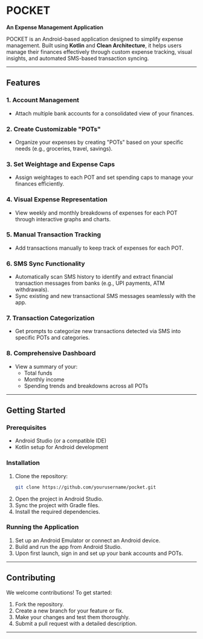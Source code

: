 
# **POCKET**  
**An Expense Management Application**

POCKET is an Android-based application designed to simplify expense management. Built using **Kotlin** and **Clean Architecture**, it helps users manage their finances effectively through custom expense tracking, visual insights, and automated SMS-based transaction syncing.

---

## **Features**

### **1. Account Management**
- Attach multiple bank accounts for a consolidated view of your finances.

### **2. Create Customizable "POTs"**
- Organize your expenses by creating "POTs" based on your specific needs (e.g., groceries, travel, savings).

### **3. Set Weightage and Expense Caps**
- Assign weightages to each POT and set spending caps to manage your finances efficiently.

### **4. Visual Expense Representation**
- View weekly and monthly breakdowns of expenses for each POT through interactive graphs and charts.

### **5. Manual Transaction Tracking**
- Add transactions manually to keep track of expenses for each POT.

### **6. SMS Sync Functionality**
- Automatically scan SMS history to identify and extract financial transaction messages from banks (e.g., UPI payments, ATM withdrawals).
- Sync existing and new transactional SMS messages seamlessly with the app.

### **7. Transaction Categorization**
- Get prompts to categorize new transactions detected via SMS into specific POTs and categories.

### **8. Comprehensive Dashboard**
- View a summary of your:
  - Total funds
  - Monthly income
  - Spending trends and breakdowns across all POTs

---

## **Getting Started**

### **Prerequisites**
- Android Studio (or a compatible IDE)
- Kotlin setup for Android development

### **Installation**
1. Clone the repository:
   ```bash
   git clone https://github.com/yourusername/pocket.git
   ```
2. Open the project in Android Studio.
3. Sync the project with Gradle files.
4. Install the required dependencies.

### **Running the Application**
1. Set up an Android Emulator or connect an Android device.
2. Build and run the app from Android Studio.
3. Upon first launch, sign in and set up your bank accounts and POTs.

---

## **Contributing**
We welcome contributions! To get started:  
1. Fork the repository.  
2. Create a new branch for your feature or fix.  
3. Make your changes and test them thoroughly.  
4. Submit a pull request with a detailed description.

---
